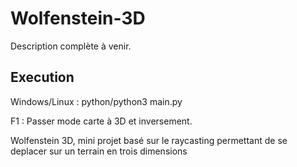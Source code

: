 # Wolfenstein-3D

Description complète à venir.

## Execution
  Windows/Linux : python/python3 main.py
  
  F1 : Passer mode carte à 3D et inversement.


Wolfenstein 3D, mini projet basé sur le raycasting permettant de se deplacer sur un terrain en trois dimensions

